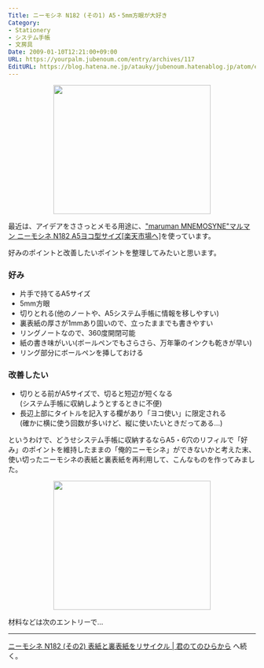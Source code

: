 ```yaml
---
Title: ニーモシネ N182 (その1) A5・5mm方眼が大好き
Category:
- Stationery
- システム手帳
- 文房具
Date: 2009-01-10T12:21:00+09:00
URL: https://yourpalm.jubenoum.com/entry/archives/117
EditURL: https://blog.hatena.ne.jp/atauky/jubenoum.hatenablog.jp/atom/entry/6653458415120885847
---
```


<a href="http://2.bp.blogspot.com/_4SYtPT0CzfU/SWgU9U-S7zI/AAAAAAAAAGY/FYytlcb7ojc/s1600-h/2009011002470000+182.jpg" onblur="try {parent.deselectBloggerImageGracefully();} catch(e) {}"><img id="BLOGGER_PHOTO_ID_5289500806181220146" style="margin: 0px auto 10px; display: block; text-align: center; cursor: pointer; width: 320px; height: 262px;" src="http://2.bp.blogspot.com/_4SYtPT0CzfU/SWgU9U-S7zI/AAAAAAAAAGY/FYytlcb7ojc/s320/2009011002470000+182.jpg" border="0" alt="" /></a>

最近は、アイデアをささっとメモる用途に、<a href="http://hb.afl.rakuten.co.jp/hgc/0948679e.832bda1e.0948679f.80ce4d37/?pc=http%3a%2f%2fitem.rakuten.co.jp%2fofficeplaza%2fn182%2f&amp;m=http%3a%2f%2fm.rakuten.co.jp%2fofficeplaza%2fi%2f10000911%2f" target="_blank">"maruman MNEMOSYNE"マルマン ニーモシネ N182 A5ヨコ型サイズ[楽天市場へ]</a>を使っています。

好みのポイントと改善したいポイントを整理してみたいと思います。
<h3>好み</h3>
<ul>
	<li>片手で持てるA5サイズ</li>
	<li>5mm方眼</li>
	<li>切りとれる(他のノートや、A5システム手帳に情報を移しやすい)</li>
	<li>裏表紙の厚さが1mmあり固いので、立ったままでも書きやすい</li>
	<li>リングノートなので、360度開閉可能</li>
	<li>紙の書き味がいい(ボールペンでもさらさら、万年筆のインクも乾きが早い)</li>
	<li>リング部分にボールペンを挿しておける</li>
</ul>



<h3>改善したい</h3>
<ul>
	<li>切りとる前がA5サイズで、切ると短辺が短くなる<br />(システム手帳に収納しようとするときに不便)</li>
	<li>長辺上部にタイトルを記入する欄があり「ヨコ使い」に限定される<br />(確かに横に使う回数が多いけど、縦に使いたいときだってある...)</li>
</ul>
というわけで、どうせシステム手帳に収納するならA5・6穴のリフィルで「好み」のポイントを維持したままの「俺的ニーモシネ」ができないかと考えた末、使い切ったニーモシネの表紙と裏表紙を再利用して、こんなものを作ってみました。

<a href="http://4.bp.blogspot.com/_4SYtPT0CzfU/SWgckVLsckI/AAAAAAAAAGg/n5rnvuNgUrU/s1600-h/2009011012500000+A5+6hole.jpg" onblur="try {parent.deselectBloggerImageGracefully();} catch(e) {}"><img id="BLOGGER_PHOTO_ID_5289509172833710658" style="margin: 0px auto 10px; display: block; text-align: center; cursor: pointer; width: 320px; height: 262px;" src="http://4.bp.blogspot.com/_4SYtPT0CzfU/SWgckVLsckI/AAAAAAAAAGg/n5rnvuNgUrU/s320/2009011012500000+A5+6hole.jpg" border="0" alt="" /></a>

材料などは次のエントリーで...

<hr />

<a href="http://yourpalm.jubenoum.com/2009/01/%e3%83%8b%e3%83%bc%e3%83%a2%e3%82%b7%e3%83%8d-n182-%e3%81%9d%e3%81%ae2-%e8%a1%a8%e7%b4%99%e3%81%a8%e8%a3%8f%e8%a1%a8%e7%b4%99%e3%82%92%e3%83%aa%e3%82%b5%e3%82%a4%e3%82%af%e3%83%ab/">ニーモシネ N182 (その2) 表紙と裏表紙をリサイクル | 君のてのひらから</a>
へ続く。
